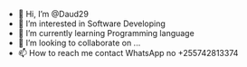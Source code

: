 - 👋 Hi, I’m @Daud29
- 👀 I’m interested in Software Developing
- 🌱 I’m currently learning Programming language 
- 💞️ I’m looking to collaborate on ...
- 📫 How to reach me contact WhatsApp no +255742813374

<!---
Daud29/Daud29 is a ✨ special ✨ repository because its `README.md` (this file) appears on your GitHub profile.
You can click the Preview link to take a look at your changes.
--->
